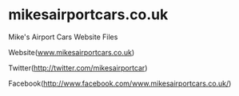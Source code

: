 # mikesairportcars.co.uk
Mike's Airport Cars Website Files

Website(www.mikesairportcars.co.uk)

Twitter(http://twitter.com/mikesairportcar)

Facebook(http://www.facebook.com/www.mikesairportcars.co.uk/)
